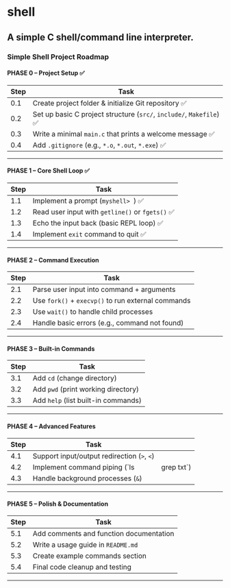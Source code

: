 # shell
A simple C shell/command line interpreter.
---

### **Simple Shell Project Roadmap**

#### **PHASE 0 – Project Setup** ✅

| Step | Task                                                              |
| ---- | ----------------------------------------------------------------- |
| 0.1  | Create project folder & initialize Git repository ✅              |
| 0.2  | Set up basic C project structure (`src/`, `include/`, `Makefile`) ✅|
| 0.3  | Write a minimal `main.c` that prints a welcome message ✅           |
| 0.4  | Add `.gitignore` (e.g., `*.o`, `*.out`, `*.exe`) ✅               |

---

#### **PHASE 1 – Core Shell Loop** ✅

| Step | Task                                          |
| ---- | --------------------------------------------- |
| 1.1  | Implement a prompt (`myshell> `) ✅             |
| 1.2  | Read user input with `getline()` or `fgets()` ✅ |
| 1.3  | Echo the input back (basic REPL loop) ✅        |
| 1.4  | Implement `exit` command to quit ✅             |

---

#### **PHASE 2 – Command Execution**

| Step | Task                                               |
| ---- | -------------------------------------------------- |
| 2.1  | Parse user input into command + arguments          |
| 2.2  | Use `fork()` + `execvp()` to run external commands |
| 2.3  | Use `wait()` to handle child processes             |
| 2.4  | Handle basic errors (e.g., command not found)      |

---

#### **PHASE 3 – Built-in Commands**

| Step | Task                                |
| ---- | ----------------------------------- |
| 3.1  | Add `cd` (change directory)         |
| 3.2  | Add `pwd` (print working directory) |
| 3.3  | Add `help` (list built-in commands) |

---

#### **PHASE 4 – Advanced Features**

| Step | Task                                        |             |
| ---- | ------------------------------------------- | ----------- |
| 4.1  | Support input/output redirection (`>`, `<`) |             |
| 4.2  | Implement command piping (\`ls              | grep txt\`) |
| 4.3  | Handle background processes (`&`)           |             |

---

#### **PHASE 5 – Polish & Documentation**

| Step | Task                                    |
| ---- | --------------------------------------- |
| 5.1  | Add comments and function documentation |
| 5.2  | Write a usage guide in `README.md`      |
| 5.3  | Create example commands section         |
| 5.4  | Final code cleanup and testing          |

---